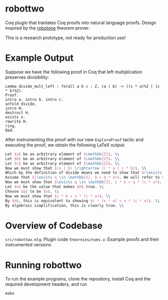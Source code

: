 # robottwo
Coq plugin that tranlates Coq proofs into natural language proofs. Design inspired by the [robotone](https://link.springer.com/article/10.1007/s10817-016-9377-1)
theorem prover.

This is a research prototype, not ready for production use!

# Example Output
Suppose we have the following proof in Coq that left multiplication preserves divisibility:

```coq
Lemma divide_mult_left : forall a b c : Z, (a | b) -> ((c * a)%Z | (c * b)%Z).
Proof.
intro a. intro b. intro c.
unfold divide.
intro H.
destruct H.
exists x.
rewrite H.
ring.
Qed.
```

After instrumenting this proof with our new `ExploreProof` tactic and executing the proof, we obtain the following LaTeX output:

```latex
Let $a$ be an arbitrary element of $\mathbb{Z}$. \\
Let $b$ be an arbitrary element of $\mathbb{Z}$. \\
Let $c$ be an arbitrary element of $\mathbb{Z}$. \\
Now we must show that $(a | b) \rightarrow (c * a | c * b)$. \\
Which by the definition of divide means we need to show that $(\exists q \in \mathbb{Z}, b = q * a) \rightarrow \exists q \in \mathbb{Z}, c * b = q * (c * a)$. \\
Assume that $(\exists q \in \mathbb{Z}, b = q * a)$. We will refer to this assumption as $H$. \\
Now we must show that $\exists q \in \mathbb{Z}, c * b = q * (c * a)$. \\
Let $x$ be the value that makes $H$ true. \\
Choose $q$ to be $x$. \\
Now we must show that $c * b = x * (c * a)$. \\
By $H$, this is equivalent to showing $c * (x * a) = x * (c * a)$. \\
By algebraic simplification, this is clearly true. \\
```

# Overview of Codebase
`src/robottwo.mlg`: Plugin code
`theoreies/nums.v`: Example proofs and their instrumented versions

# Running robottwo
To run the example programs, clone the repository, install Coq and the required development headers, and run
```
make
```
